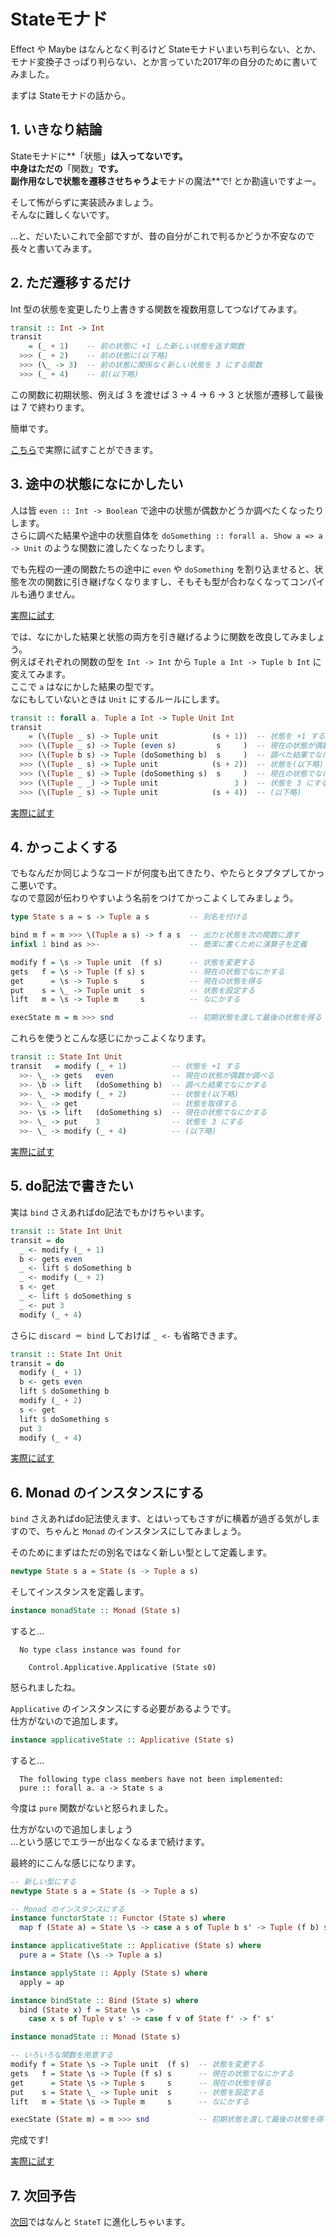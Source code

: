 # Stateモナド

Effect や Maybe はなんとなく判るけど Stateモナドいまいち判らない、とか、モナド変換子さっぱり判らない、とか言っていた2017年の自分のために書いてみました。  

まずは Stateモナドの話から。

## 1. いきなり結論

Stateモナドに**「状態」**は入ってないです。  
中身はただの**「関数」**です。  
副作用なしで状態を遷移させちゃうよ**モナドの魔法**で! とか勘違いですよー。

そして怖がらずに実装読みましょう。  
そんなに難しくないです。

…と、だいたいこれで全部ですが、昔の自分がこれで判るかどうか不安なので長々と書いてみます。

## 2. ただ遷移するだけ

Int 型の状態を変更したり上書きする関数を複数用意してつなげてみます。

```haskell
transit :: Int -> Int
transit
    = (_ + 1)    -- 前の状態に +1 した新しい状態を返す関数
  >>> (_ + 2)    -- 前の状態に(以下略)
  >>> (\_ -> 3)  -- 前の状態に関係なく新しい状態を 3 にする関数
  >>> (_ + 4)    -- 前(以下略)
```

この関数に初期状態、例えば 3 を渡せば 3 → 4 → 6 → 3 と状態が遷移して最後は 7 で終わります。

簡単です。

[こちら](https://try.purescript.han-sel.com/?gist=ffb9f03650cd58cd0e70f2fd69134e36)で実際に試すことができます。

## 3. 途中の状態になにかしたい

人は皆 `even :: Int -> Boolean` で途中の状態が偶数かどうか調べたくなったりします。  
さらに調べた結果や途中の状態自体を `doSomething :: forall a. Show a => a -> Unit` のような関数に渡したくなったりします。

でも先程の一連の関数たちの途中に `even` や `doSomething` を割り込ませると、状態を次の関数に引き継げなくなりますし、そもそも型が合わなくなってコンパイルも通りません。

[実際に試す](https://try.purescript.han-sel.com/?gist=7388980e85b9da492db4d06d050fb9fc)

では、なにかした結果と状態の両方を引き継げるように関数を改良してみましょう。  
例えばそれぞれの関数の型を `Int -> Int` から `Tuple a Int -> Tuple b Int` に変えてみます。  
ここで `a` はなにかした結果の型です。  
なにもしていないときは `Unit` にするルールにします。

```Haskell
transit :: forall a. Tuple a Int -> Tuple Unit Int
transit
    = (\(Tuple _ s) -> Tuple unit            (s + 1))  -- 状態を +1 する
  >>> (\(Tuple _ s) -> Tuple (even s)         s     )  -- 現在の状態が偶数か調べる
  >>> (\(Tuple b s) -> Tuple (doSomething b)  s     )  -- 調べた結果でなにかする
  >>> (\(Tuple _ s) -> Tuple unit            (s + 2))  -- 状態を(以下略)
  >>> (\(Tuple _ s) -> Tuple (doSomething s)  s     )  -- 現在の状態でなにかする
  >>> (\(Tuple _ _) -> Tuple unit                 3 )  -- 状態を 3 にする
  >>> (\(Tuple _ s) -> Tuple unit            (s + 4))  -- (以下略)
```

[実際に試す](https://try.purescript.han-sel.com/?gist=9a8c0100f5dfbd388ce897e36b5eb1e2)

## 4. かっこよくする

でもなんだか同じようなコードが何度も出てきたり、やたらとタプタプしてかっこ悪いです。  
なので意図が伝わりやすいよう名前をつけてかっこよくしてみましょう。

```haskell
type State s a = s -> Tuple a s         -- 別名を付ける

bind m f = m >>> \(Tuple a s) -> f a s  -- 出力と状態を次の関数に渡す
infixl 1 bind as >>-                    -- 簡潔に書くために演算子を定義

modify f = \s -> Tuple unit  (f s)      -- 状態を変更する
gets   f = \s -> Tuple (f s) s          -- 現在の状態でなにかする
get      = \s -> Tuple s     s          -- 現在の状態を得る
put    s = \_ -> Tuple unit  s          -- 状態を設定する
lift   m = \s -> Tuple m     s          -- なにかする

execState m = m >>> snd                 -- 初期状態を渡して最後の状態を得る
```

これらを使うとこんな感じにかっこよくなります。

```haskell
transit :: State Int Unit
transit   = modify (_ + 1)          -- 状態を +1 する
  >>- \_ -> gets   even             -- 現在の状態が偶数か調べる
  >>- \b -> lift   (doSomething b)  -- 調べた結果でなにかする
  >>- \_ -> modify (_ + 2)          -- 状態を(以下略)
  >>- \_ -> get                     -- 状態を取得する
  >>- \s -> lift   (doSomething s)  -- 現在の状態でなにかする
  >>- \_ -> put    3                -- 状態を 3 にする
  >>- \_ -> modify (_ + 4)          -- (以下略)
```

[実際に試す](https://try.purescript.han-sel.com/?gist=761235a95b0354e8ba81dc43f4164cfc)

## 5. do記法で書きたい

実は `bind` さえあればdo記法でもかけちゃいます。

```haskell
transit :: State Int Unit
transit = do
  _ <- modify (_ + 1)
  b <- gets even
  _ <- lift $ doSomething b
  _ <- modify (_ + 2)
  s <- get
  _ <- lift $ doSomething s
  _ <- put 3
  modify (_ + 4)
```

さらに `discard ＝ bind` しておけば `_ <-` も省略できます。

```haskell
transit :: State Int Unit
transit = do
  modify (_ + 1)
  b <- gets even
  lift $ doSomething b
  modify (_ + 2)
  s <- get
  lift $ doSomething s
  put 3
  modify (_ + 4)
```

[実際に試す](https://try.purescript.han-sel.com/?gist=47df53fcd108470a573f6f6ee740c696)

## 6. Monad のインスタンスにする

`bind` さえあればdo記法使えます、とはいってもさすがに横着が過ぎる気がしますので、ちゃんと `Monad` のインスタンスにしてみましょう。

そのためにまずはただの別名ではなく新しい型として定義します。

```haskell
newtype State s a = State (s -> Tuple a s)
```

そしてインスタンスを定義します。

```haskell
instance monadState :: Monad (State s)
```

すると…

```
  No type class instance was found for

    Control.Applicative.Applicative (State s0)
```

怒られましたね。

`Applicative` のインスタンスにする必要があるようです。  
仕方がないので追加します。

```haskell
instance applicativeState :: Applicative (State s)
```

すると…

```
  The following type class members have not been implemented:
  pure :: forall a. a -> State s a
```

今度は `pure` 関数がないと怒られました。

仕方がないので追加しましょう  
…という感じでエラーが出なくなるまで続けます。

最終的にこんな感じになります。

```haskell
-- 新しい型にする
newtype State s a = State (s -> Tuple a s)

-- Monad のインスタンスにする
instance functorState :: Functor (State s) where
  map f (State a) = State \s -> case a s of Tuple b s' -> Tuple (f b) s'

instance applicativeState :: Applicative (State s) where
  pure a = State (\s -> Tuple a s)

instance applyState :: Apply (State s) where
  apply = ap

instance bindState :: Bind (State s) where
  bind (State x) f = State \s ->
    case x s of Tuple v s' -> case f v of State f' -> f' s'

instance monadState :: Monad (State s)

-- いろいろな関数を用意する
modify f = State \s -> Tuple unit  (f s)  -- 状態を変更する
gets   f = State \s -> Tuple (f s) s      -- 現在の状態でなにかする
get      = State \s -> Tuple s     s      -- 現在の状態を得る
put    s = State \_ -> Tuple unit  s      -- 状態を設定する
lift   m = State \s -> Tuple m     s      -- なにかする

execState (State m) = m >>> snd           -- 初期状態を渡して最後の状態を得る
```

完成です!

[実際に試す](https://try.purescript.han-sel.com/?gist=30f166595eab37a41de5eaad9fb30975)

## 7. 次回予告

[次回](/purescript/tips/statet-monad)ではなんと `StateT` に進化しちゃいます。
